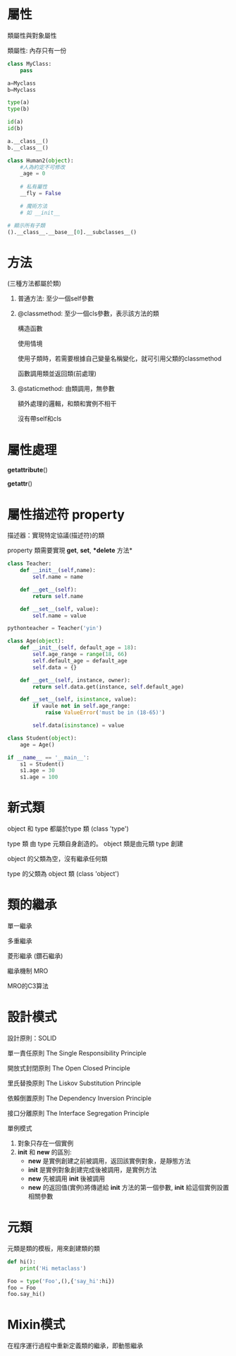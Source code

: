 # 屬性

類屬性與對象屬性

類屬性: 內存只有一份

```python
class MyClass:
	pass

a=Myclass
b=Myclass

type(a)
type(b)

id(a)
id(b)

a.__class__()
b.__class__()

class Human2(object):
	#人為約定不可修改
	_age = 0
	
	# 私有屬性
	__fly = False

	# 魔術方法
	# 如 __init__

# 顯示所有子類
().__class__.__base__[0].__subclasses__()
```

# 方法

(三種方法都屬於類)

1. 普通方法: 至少一個self參數
2. @classmethod: 至少一個cls參數，表示該方法的類

    構造函數

    使用情境

    使用子類時，若需要根據自己變量名稱變化，就可引用父類的classmethod

    函數調用類並返回類(前處理)

3. @staticmethod: 由類調用，無參數

    額外處理的邏輯，和類和實例不相干

    沒有帶self和cls

# 屬性處理

__getattribute__()

__getattr__()

# 屬性描述符 property

描述器：實現特定協議(描述符)的類

property 類需要實現 __get__, __set__, __*delete__ 方法*

```python
class Teacher:
	def __init__(self,name):
		self.name = name

	def __get__(self):
		return self.name

	def __set__(self, value):
		self.name = value

pythonteacher = Teacher('yin')
```

```python
class Age(object):
	def __init__(self, default_age = 18):
		self.age_range = range(18, 66)
		self.default_age = default_age
		self.data = {}

	def __get__(self, instance, owner):
		return self.data.get(instance, self.default_age)

	def __set__(self, isinstance, value):
		if vaule not in self.age_range:
			raise ValueError('must be in (18-65)')

		self.data(isinstance) = value

class Student(object):
	age = Age()

if __name__ == '__main__':
	s1 = Student()
	s1.age = 30
	s1.age = 100
```

# 新式類

object 和 type 都屬於type 類 (class 'type')

type 類 由 type  元類自身創造的。 object 類是由元類 type 創建

object 的父類為空，沒有繼承任何類

type 的父類為 object 類 (class 'object')

# 類的繼承

單一繼承

多重繼承

菱形繼承 (鑽石繼承)

繼承機制 MRO

MRO的C3算法

# 設計模式

設計原則：SOLID

單一責任原則 The Single Responsibility Principle

開放式封閉原則 The Open Closed Principle

里氏替換原則 The Liskov Substitution Principle

依賴倒置原則 The Dependency Inversion Principle

接口分離原則 The Interface Segregation Principle

單例模式

1. 對象只存在一個實例
2. __init__ 和 __new__ 的區別:
    - __new__ 是實例創建之前被調用，返回該實例對象，是靜態方法
    - __init__ 是實例對象創建完成後被調用，是實例方法
    - __new__ 先被調用 __init__ 後被調用
    - __new__ 的返回值(實例)將傳遞給 __init__ 方法的第一個參數, __init__ 給這個實例設置相關參數

# 元類

元類是類的模板，用來創建類的類

```python
def hi():
	print('Hi metaclass')

Foo = type('Foo',(),{'say_hi':hi})
foo = Foo
foo.say_hi()
```

# Mixin模式

在程序運行過程中重新定義類的繼承，即動態繼承